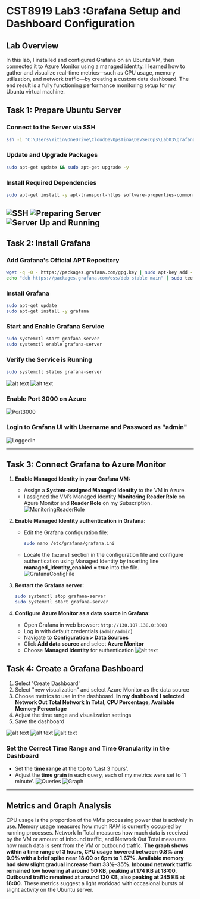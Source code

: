 # CST8919 Lab3 :Grafana Setup and Dashboard Configuration
## Lab Overview
In this lab, I installed and configured Grafana on an Ubuntu VM, then connected it to Azure Monitor using a managed identity. I learned how to gather and visualize real-time metrics—such as CPU usage, memory utilization, and network traffic—by creating a custom data dashboard. The end result is a fully functioning performance monitoring setup for my Ubuntu virtual machine.
## Task 1: Prepare Ubuntu Server
### Connect to the Server via SSH
```sh
ssh -i "C:\Users\Yitin\OneDrive\CloudDevOpsTina\DevSecOps\Lab03\grafanavmtina_key.pem" azureuser@130.107.138.0
```

### Update and Upgrade Packages
```sh
sudo apt-get update && sudo apt-get upgrade -y
```

### Install Required Dependencies
```sh
sudo apt-get install -y apt-transport-https software-properties-common wget
```
![SSH](1a.png)
![Preparing Server](1b.png)
![Server Up and Running](1c.png)
---

## Task 2: Install Grafana
### Add Grafana's Official APT Repository
```sh
wget -q -O - https://packages.grafana.com/gpg.key | sudo apt-key add -
echo "deb https://packages.grafana.com/oss/deb stable main" | sudo tee /etc/apt/sources.list.d/grafana.list
```

### Install Grafana
```sh
sudo apt-get update
sudo apt-get install -y grafana
```

### Start and Enable Grafana Service
```sh
sudo systemctl start grafana-server
sudo systemctl enable grafana-server
```

### Verify the Service is Running
```sh
sudo systemctl status grafana-server
```
![alt text](2a.png)
![alt text](2c.png)

### Enable Port 3000 on Azure
![Port3000](<2c2 (enable Port 3000).png>)

### Login to Grafana UI with Username and Password as "admin"
![LoggedIn](2d.png)

---

## Task 3: Connect Grafana to Azure Monitor
1. **Enable Managed Identity in your Grafana VM:**
   - Assign a **System-assigned Managed Identity** to the VM in Azure.
   - I assigned the VM’s Managed Identity **Monitoring Reader Role** on Azure Monitor and **Reader Role** on my Subscription.
  ![MonitoringReaderRole](3a.png)

1. **Enable Managed Identity authentication in Grafana:**
   - Edit the Grafana configuration file:
     ```sh
     sudo nano /etc/grafana/grafana.ini
     ```
   - Locate the `[azure]` section in the configuration file and configure authentication using Managed Identity by inserting line **managed_identity_enabled = true** into the file.  
  ![GrafanaConfigFile](3b.png)

1. **Restart the Grafana server:**
   ```sh
   sudo systemctl stop grafana-server
   sudo systemctl start grafana-server
   ```

2. **Configure Azure Monitor as a data source in Grafana:**
   - Open Grafana in  web browser: `http://130.107.138.0:3000`
   - Log in with default credentials (`admin/admin`)
   - Navigate to **Configuration > Data Sources**
   - Click **Add data source** and select **Azure Monitor**
   - Choose **Managed Identity** for authentication
![alt text](image.png)

## Task 4: Create a Grafana Dashboard
1. Select 'Create Dashboard'
2. Select "new visualization" and select Azure Monitor as the data source
3. Choose metrics to use in the dashboard. **In my dashboard I selected Network Out Total Network In Total, CPU Percentage, Available Memory Percentage**
4. Adjust the time range and visualization settings
5. Save the dashboard

![alt text](4a.png)
![alt text](4b.png)
![alt text](4d.png)

### Set the Correct Time Range and Time Granularity in the Dashboard
- Set the **time range** at the top to 'Last 3 hours'.
- Adjust the **time grain** in each query, each of my metrics were set to '1 minute'. 
![Queries](image-1.png)
![Graph](image-3.png)
---

## Metrics and Graph Analysis
CPU usage is the proportion of the VM’s processing power that is actively in use. Memory usage measures how much RAM is currently occupied by running processes. Network In Total measures how much data is received by the VM or amount of inbound traffic, and Network Out Total measures how much data is sent from the VM or outbound traffic.
**The graph shows within a time range of 3 hours, CPU usage hovered between 0.8% and 0.9% with a brief spike near 18:00 or 6pm to 1.67%. Available memory had slow slight gradual increase from 33%–35%. Inbound network traffic remained low hovering at around 50 KB, peaking at 174 KB at 18:00. Outbound traffic remained at around 130 KB, also peaking at 245 KB at 18:00.**
These metrics suggest a light workload with occasional bursts of slight activity on the Ubuntu server. 
